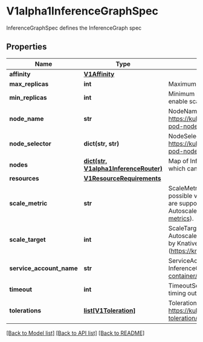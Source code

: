 # V1alpha1InferenceGraphSpec

InferenceGraphSpec defines the InferenceGraph spec
## Properties
| Name                     | Type                                                                                                                            | Description                                                                                                                                                                                                                                       | Notes      |
| ------------------------ | ------------------------------------------------------------------------------------------------------------------------------- | ------------------------------------------------------------------------------------------------------------------------------------------------------------------------------------------------------------------------------------------------- | ---------- |
| **affinity**             | [**V1Affinity**](https://github.com/kubernetes-client/python/blob/master/kubernetes/docs/V1Affinity.md)                         |                                                                                                                                                                                                                                                   | [optional] |
| **max_replicas**         | **int**                                                                                                                         | Maximum number of replicas for autoscaling.                                                                                                                                                                                                       | [optional] |
| **min_replicas**         | **int**                                                                                                                         | Minimum number of replicas, defaults to 1 but can be set to 0 to enable scale-to-zero.                                                                                                                                                            | [optional] |
| **node_name**            | **str**                                                                                                                         | NodeName specifies the node name for the InferenceGraph. https://kubernetes.io/docs/concepts/scheduling-eviction/assign-pod-node/                                                                                                                 | [optional] |
| **node_selector**        | **dict(str, str)**                                                                                                              | NodeSelector specifies the node selector for the InferenceGraph. https://kubernetes.io/docs/concepts/scheduling-eviction/assign-pod-node/                                                                                                         | [optional] |
| **nodes**                | [**dict(str, V1alpha1InferenceRouter)**](V1alpha1InferenceRouter.md)                                                            | Map of InferenceGraph router nodes Each node defines the router which can be different routing types                                                                                                                                              |
| **resources**            | [**V1ResourceRequirements**](https://github.com/kubernetes-client/python/blob/master/kubernetes/docs/V1ResourceRequirements.md) |                                                                                                                                                                                                                                                   | [optional] |
| **scale_metric**         | **str**                                                                                                                         | ScaleMetric defines the scaling metric type watched by autoscaler possible values are concurrency, rps, cpu, memory. concurrency, rps are supported via Knative Pod Autoscaler(https://knative.dev/docs/serving/autoscaling/autoscaling-metrics). | [optional] |
| **scale_target**         | **int**                                                                                                                         | ScaleTarget specifies the integer target value of the metric type the Autoscaler watches for. concurrency and rps targets are supported by Knative Pod Autoscaler (https://knative.dev/docs/serving/autoscaling/autoscaling-targets/).            | [optional] |
| **service_account_name** | **str**                                                                                                                         | ServiceAccountName specifies the service account name for the InferenceGraph. https://kubernetes.io/docs/tasks/configure-pod-container/configure-service-account/                                                                                 | [optional] |
| **timeout**              | **int**                                                                                                                         | TimeoutSeconds specifies the number of seconds to wait before timing out a request to the component.                                                                                                                                              | [optional] |
| **tolerations**          | [**list[V1Toleration]**](https://github.com/kubernetes-client/python/blob/master/kubernetes/docs/V1Toleration.md)               | Toleration specifies the toleration for the InferenceGraph. https://kubernetes.io/docs/concepts/scheduling-eviction/taint-and-toleration/                                                                                                         | [optional] |

[[Back to Model list]](../README.md#documentation-for-models) [[Back to API list]](../README.md#documentation-for-api-endpoints) [[Back to README]](../README.md)


